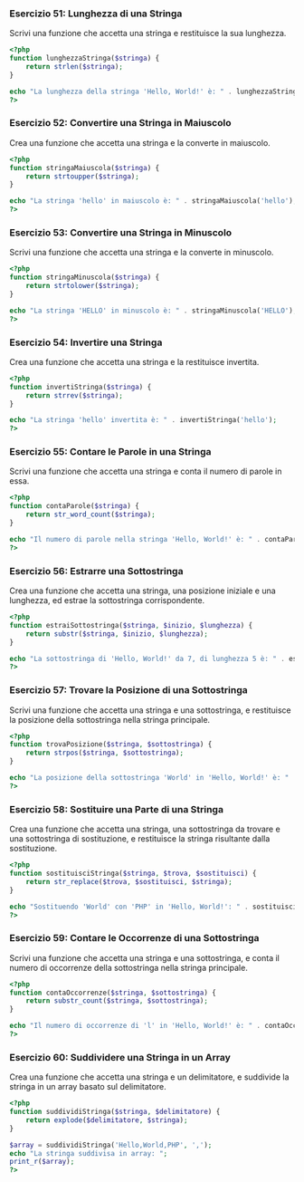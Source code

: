 
### Esercizio 51: Lunghezza di una Stringa

Scrivi una funzione che accetta una stringa e restituisce la sua lunghezza.

```php
<?php
function lunghezzaStringa($stringa) {
    return strlen($stringa);
}

echo "La lunghezza della stringa 'Hello, World!' è: " . lunghezzaStringa('Hello, World!');
?>
```

### Esercizio 52: Convertire una Stringa in Maiuscolo

Crea una funzione che accetta una stringa e la converte in maiuscolo.

```php
<?php
function stringaMaiuscola($stringa) {
    return strtoupper($stringa);
}

echo "La stringa 'hello' in maiuscolo è: " . stringaMaiuscola('hello');
?>
```

### Esercizio 53: Convertire una Stringa in Minuscolo

Scrivi una funzione che accetta una stringa e la converte in minuscolo.

```php
<?php
function stringaMinuscola($stringa) {
    return strtolower($stringa);
}

echo "La stringa 'HELLO' in minuscolo è: " . stringaMinuscola('HELLO');
?>
```

### Esercizio 54: Invertire una Stringa

Crea una funzione che accetta una stringa e la restituisce invertita.

```php
<?php
function invertiStringa($stringa) {
    return strrev($stringa);
}

echo "La stringa 'hello' invertita è: " . invertiStringa('hello');
?>
```

### Esercizio 55: Contare le Parole in una Stringa

Scrivi una funzione che accetta una stringa e conta il numero di parole in essa.

```php
<?php
function contaParole($stringa) {
    return str_word_count($stringa);
}

echo "Il numero di parole nella stringa 'Hello, World!' è: " . contaParole('Hello, World!');
?>
```

### Esercizio 56: Estrarre una Sottostringa

Crea una funzione che accetta una stringa, una posizione iniziale e una lunghezza, ed estrae la sottostringa corrispondente.

```php
<?php
function estraiSottostringa($stringa, $inizio, $lunghezza) {
    return substr($stringa, $inizio, $lunghezza);
}

echo "La sottostringa di 'Hello, World!' da 7, di lunghezza 5 è: " . estraiSottostringa('Hello, World!', 7, 5);
?>
```

### Esercizio 57: Trovare la Posizione di una Sottostringa

Scrivi una funzione che accetta una stringa e una sottostringa, e restituisce la posizione della sottostringa nella stringa principale.

```php
<?php
function trovaPosizione($stringa, $sottostringa) {
    return strpos($stringa, $sottostringa);
}

echo "La posizione della sottostringa 'World' in 'Hello, World!' è: " . trovaPosizione('Hello, World!', 'World');
?>
```

### Esercizio 58: Sostituire una Parte di una Stringa

Crea una funzione che accetta una stringa, una sottostringa da trovare e una sottostringa di sostituzione, e restituisce la stringa risultante dalla sostituzione.

```php
<?php
function sostituisciStringa($stringa, $trova, $sostituisci) {
    return str_replace($trova, $sostituisci, $stringa);
}

echo "Sostituendo 'World' con 'PHP' in 'Hello, World!': " . sostituisciStringa('Hello, World!', 'World', 'PHP');
?>
```

### Esercizio 59: Contare le Occorrenze di una Sottostringa

Scrivi una funzione che accetta una stringa e una sottostringa, e conta il numero di occorrenze della sottostringa nella stringa principale.

```php
<?php
function contaOccorrenze($stringa, $sottostringa) {
    return substr_count($stringa, $sottostringa);
}

echo "Il numero di occorrenze di 'l' in 'Hello, World!' è: " . contaOccorrenze('Hello, World!', 'l');
?>
```

### Esercizio 60: Suddividere una Stringa in un Array

Crea una funzione che accetta una stringa e un delimitatore, e suddivide la stringa in un array basato sul delimitatore.

```php
<?php
function suddividiStringa($stringa, $delimitatore) {
    return explode($delimitatore, $stringa);
}

$array = suddividiStringa('Hello,World,PHP', ',');
echo "La stringa suddivisa in array: ";
print_r($array);
?>
```

